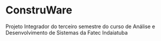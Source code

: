 # ConstruWare
Projeto Integrador do terceiro semestre do curso de Análise e Desenvolvimento de Sistemas da Fatec Indaiatuba
